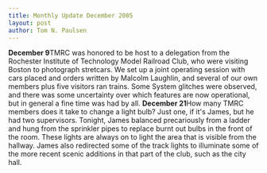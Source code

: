 ```yaml
---
title: Monthly Update December 2005 
layout: post
author: Tom N. Paulsen
---
```




 **December 9**TMRC was honored to be host to a delegation from the Rochester Institute of Technology Model Railroad Club, who were visiting Boston to photograph stretcars. We set up a joint operating session with cars placed and orders written by Malcolm Laughlin, and several of our own members plus five visitors ran trains. Some System glitches were observed, and there was some uncertainty over which features are now operational, but in general a fine time was had by all.  **December 21**How many TMRC members does it take to change a light bulb? Just one, if it's James, but he had two supervisors. Tonight, James balanced precariously from a ladder and hung from the sprinkler pipes to replace burnt out bulbs in the front of the room. These lights are always on to light the area that is visible from the hallway. James also redirected some of the track lights to illuminate some of the more recent scenic additions in that part of the club, such as the city hall.   